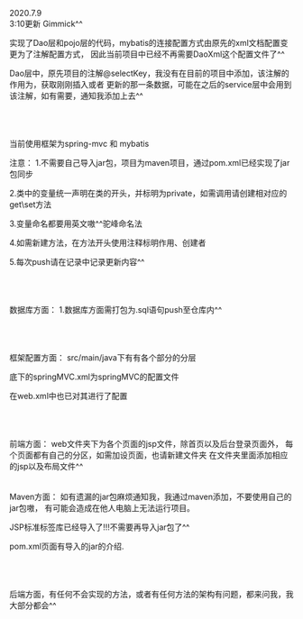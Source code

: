

2020.7.9 
<br>
3:10更新
Gimmick^^

实现了Dao层和pojo层的代码，mybatis的连接配置方式由原先的xml文档配置变更为了注解配置方式，
因此当前项目中已经不再需要DaoXml这个配置文件了^^

Dao层中，原先项目的注解@selectKey，我没有在目前的项目中添加，该注解的作用为，获取刚刚插入或者
更新的那一条数据，可能在之后的service层中会用到该注解，如有需要，通知我添加上去^^

<br><br><br>
当前使用框架为spring-mvc 和 mybatis

注意：
1.不需要自己导入jar包，项目为maven项目，通过pom.xml已经实现了jar包同步

2.类中的变量统一声明在类的开头，并标明为private，如需调用请创建相对应的get\set方法

3.变量命名都要用英文嗷^^驼峰命名法

4.如需新建方法，在方法开头使用注释标明作用、创建者

5.每次push请在记录中记录更新内容^^

<br><br><br>
数据库方面：
1.数据库方面需打包为.sql语句push至仓库内^^

<br><br><br>
框架配置方面：
src/main/java下有有各个部分的分层

底下的springMVC.xml为springMVC的配置文件

在web.xml中也已对其进行了配置

<br><br><br>
前端方面：
web文件夹下为各个页面的jsp文件，除首页以及后台登录页面外，
每个页面都有自己的分区，如需加设页面，也请新建文件夹
在文件夹里面添加相应的jsp以及布局文件^^
<br><br><br>
Maven方面：
如有遗漏的jar包麻烦通知我，我通过maven添加，不要使用自己的jar包嗷，
有可能会造成在他人电脑上无法运行项目。

JSP标准标签库已经导入了!!!不需要再导入jar包了^^

pom.xml页面有导入的jar的介绍.

<br><br><br>
后端方面，有任何不会实现的方法，或者有任何方法的架构有问题，都来问我，我大部分都会^^






